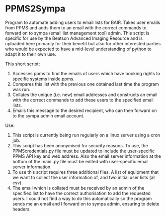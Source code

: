 # PPMS2Sympa
Program to automate adding users to email lists for BAIR. Takes user emails from PPMS and adds them to an email with the correct commands to forward on to sympa (email list management tool) admin. This script is specific for use by the Beatson Advanced Imaging Resource and is uploaded here primarily for their benefit but also for other interested parties who would be expected to have a mid-level understanding of python to adapt it to their own use.

This short script:
1. Accesses ppms to find the emails of users which have booking rights to specific systems inside ppms.
2. Compares this list with the previous one obtained last time the program was run.
3. Collates the unique (i.e. new) email addresses and constructs an email with the correct commands to add these users to the specified email lists.
4. Emails this message to the desired recipient, who can then forward on to the sympa admin email account.

Use:
1. This script is currently being run regularly on a linux server using a cron job.
2. This script has been anonymised for security reasons. To use, the PPMScredentials.py file must be updated to include the user-specific PPMS API key and web address. Also the email server information at the bottom of the main .py file must be edited with user-specific email server information.
3. To use this script requires three additional files. A list of equipment that we want to collect the user information of, and two initial user lists (all csv).
4. The email which is collated must be received by an admin of the specified list to have the correct authorisation to add the requested users. I could not find a way to do this automatically so the program sends me an email and I forward on to sympa admin, ensuring to delete headers.
